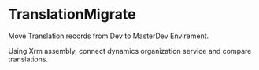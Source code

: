# TranslationMigrate
Move Translation records from Dev to MasterDev Envirement.

Using Xrm assembly, connect dynamics organization service and compare translations.
